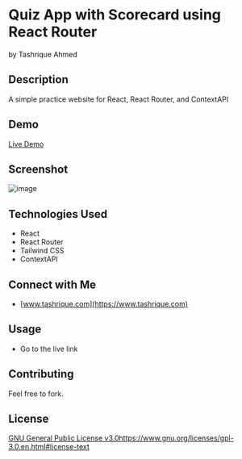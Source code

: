 # Quiz App with Scorecard using React Router

by Tashrique Ahmed

## Description

A simple practice website for React, React Router, and ContextAPI

## Demo

[Live Demo](https://strong-heliotrope-877916.netlify.app/)

## Screenshot

![image](https://github.com/tashrique/Shopping-Cart-Implementation-With-React-Router-Local-Storage/assets/105752119/25b52ad4-9cb3-4ef5-a898-d4285cbfdb62)

## Technologies Used

- React
- React Router
- Tailwind CSS
- ContextAPI

## Connect with Me

- [www.tashrique.com](https://www.tashrique.com)

## Usage

- Go to the live link

## Contributing

Feel free to fork.

## License

[GNU General Public License v3.0](https://www.gnu.org/licenses/gpl-3.0.en.html#license-text)https://www.gnu.org/licenses/gpl-3.0.en.html#license-text
